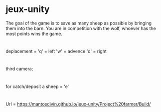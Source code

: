 # jeux-unity

The goal of the game is to save as many sheep as possible by bringing them into the barn. 
You are in competition with the wolf, whoever has the most points wins the game.
# 
deplacement = 
 'q' = left
 'w' = advence  'd' = right
# 
third camera;
# 
for catch/deposit a sheep = 'e'
#
Url = https://mantosdivin.github.io/jeux-unity/Project%20farmer/Build/
